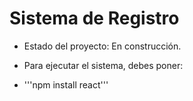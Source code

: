 <h1>Sistema de Registro</h1>

- Estado del proyecto: En construcción.

- Para ejecutar el sistema, debes poner:

- '''npm install react'''
